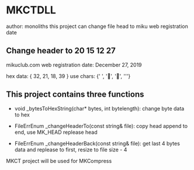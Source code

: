 # MKCTDLL
author: monoliths
this project can change file head to miku web registration date

## Change header to 20 15 12 27
mikuclub.com web registration date: December 27, 2019

hex data: { 32, 21, 18, 39 }
use chars: {' ', '', '', '\''}

## This project contains three functions
- void _bytesToHexString(char* bytes, int bytelength): change byte data to hex

- FileErrEnum _changeHeaderTo(const string& file): copy head append to end, use MK_HEAD replease head

- FileErrEnum _changeHeaderBack(const string& file): get last 4 bytes data and replease to first, resize to file size - 4 

MKCT project will be used for MKCompress
